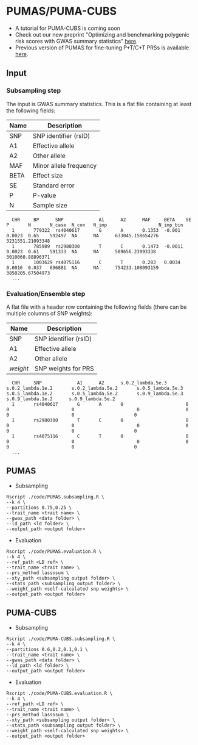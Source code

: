 # PUMAS/PUMA-CUBS
 * A tutorial for PUMA-CUBS is coming soon
 * Check out our new preprint "Optimizing and benchmarking polygenic risk scores with GWAS summary statistics" [here](https://www.biorxiv.org/content/10.1101/2022.10.26.513833v1).
 * Previous version of PUMAS for fine-tuning P+T/C+T PRSs is available [here](https://github.com/qlu-lab/PUMAS/tree/original).

## Input
### Subsampling step
The input is GWAS summary statistics. This is a flat file containing at least the following fields:

| Name | Description  |
|----------------|------------------------------------------------------------------------------|
| SNP | SNP identifier (rsID) |
| A1  | Effective allele  |
| A2  | Other allele  |
| MAF | Minor allele frequency  |
| BETA |  Effect size |
| SE  | Standard error  |    
| P | P-value |   
| N | Sample size |

```
  CHR     BP      SNP             A1      A2      MAF     BETA    SE      P       N       N_case  N_con   N_imp                   N_imp_bin
  1       779322  rs4040617       G       A       0.1353  -0.001  0.0023  0.65    592497  NA      NA      633045.158654276        3231551.21093348
  1       785989  rs2980300       T       C       0.1473  -0.0011 0.0023  0.61    591333  NA      NA      589656.23993338 3010060.88896371
  1       1003629 rs4075116       C       T       0.283   0.0034  0.0016  0.037   696881  NA      NA      754233.108093159        3850205.67504973
  ...
```

### Evaluation/Ensemble step
A flat file with a header row containing the following fields (there can be multiple columns of SNP weights):

| Name | Description  |
|----------------|------------------------------------------------------------------------------|
| SNP | SNP identifier (rsID) |
| A1  | Effective allele  |
| A2  | Other allele  |
| *weight* |  SNP weights for PRS|

```
  CHR     SNP             A1      A2      s.0.2_lambda.5e.3       s.0.2_lambda.1e.2       s.0.2_lambda.5e.2       s.0.5_lambda.5e.3       s.0.5_lambda.1e.2       s.0.5_lambda.5e.2       s.0.9_lambda.5e.3       s.0.9_lambda.1e.2      s.0.9_lambda.5e.2
  1       rs4040617       G       A       0                       0                       0                       0                       0                 0                       0                       0                      0
  1       rs2980300       T       C       0                       0                       0                       0                       0                 0                       0                       0                      0
  1       rs4075116       C       T       0                       0                       0                       0                       0                 0                       0                       0                      0
  ...
```

## PUMAS
* Subsampling
```
Rscript ./code/PUMAS.subsampling.R \
--k 4 \
--partitions 0.75,0.25 \
--trait_name <trait name> \
--gwas_path <data folder> \
--ld_path <ld folder> \
--output_path <output folder>
```
* Evaluation
```
Rscript ./code/PUMAS.evaluation.R \
--k 4 \
--ref_path <LD ref> \
--trait_name <trait name> \
--prs_method lassosum \
--xty_path <subsampling output folder> \
--stats_path <subsampling output folder> \
--weight_path <self-calculated snp weights> \
--output_path <output folder>
```

## PUMA-CUBS
* Subsampling
```
Rscript ./code/PUMA-CUBS.subsampling.R \
--k 4 \
--partitions 0.6,0.2,0.1,0.1 \
--trait_name <trait name> \
--gwas_path <data folder> \
--ld_path <ld folder> \
--output_path <output folder>
```
* Evaluation
```
Rscript ./code/PUMA-CUBS.evaluation.R \
--k 4 \
--ref_path <LD ref> \
--trait_name <trait name> \
--prs_method lassosum \
--xty_path <subsampling output folder> \
--stats_path <subsampling output folder> \
--weight_path <self-calculated snp weights> \
--output_path <output folder>
```
